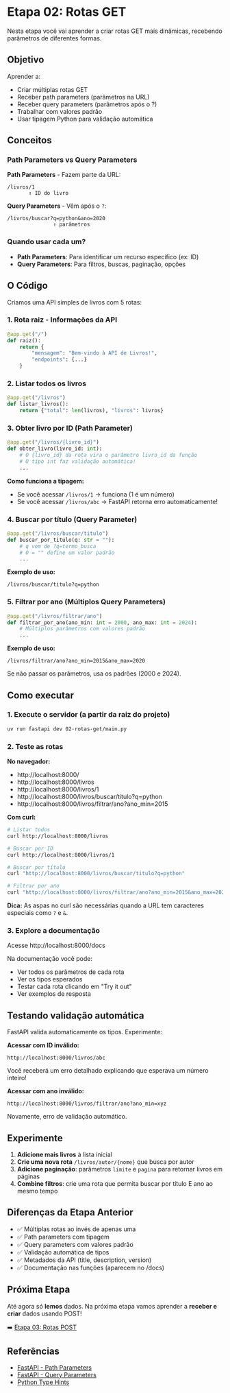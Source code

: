 # Etapa 02: Rotas GET

Nesta etapa você vai aprender a criar rotas GET mais dinâmicas, recebendo parâmetros de diferentes formas.

## Objetivo

Aprender a:
- Criar múltiplas rotas GET
- Receber path parameters (parâmetros na URL)
- Receber query parameters (parâmetros após o ?)
- Trabalhar com valores padrão
- Usar tipagem Python para validação automática

## Conceitos

### Path Parameters vs Query Parameters

**Path Parameters** - Fazem parte da URL:
```
/livros/1
       ↑ ID do livro
```

**Query Parameters** - Vêm após o `?`:
```
/livros/buscar?q=python&ano=2020
               ↑ parâmetros
```

### Quando usar cada um?

- **Path Parameters**: Para identificar um recurso específico (ex: ID)
- **Query Parameters**: Para filtros, buscas, paginação, opções

## O Código

Criamos uma API simples de livros com 5 rotas:

### 1. Rota raiz - Informações da API

```python
@app.get("/")
def raiz():
    return {
        "mensagem": "Bem-vindo à API de Livros!",
        "endpoints": {...}
    }
```

### 2. Listar todos os livros

```python
@app.get("/livros")
def listar_livros():
    return {"total": len(livros), "livros": livros}
```

### 3. Obter livro por ID (Path Parameter)

```python
@app.get("/livros/{livro_id}")
def obter_livro(livro_id: int):
    # O {livro_id} da rota vira o parâmetro livro_id da função
    # O tipo int faz validação automática!
    ...
```

**Como funciona a tipagem:**
- Se você acessar `/livros/1` → funciona (1 é um número)
- Se você acessar `/livros/abc` → FastAPI retorna erro automaticamente!

### 4. Buscar por título (Query Parameter)

```python
@app.get("/livros/buscar/titulo")
def buscar_por_titulo(q: str = ""):
    # q vem de ?q=termo_busca
    # O = "" define um valor padrão
    ...
```

**Exemplo de uso:**
```
/livros/buscar/titulo?q=python
```

### 5. Filtrar por ano (Múltiplos Query Parameters)

```python
@app.get("/livros/filtrar/ano")
def filtrar_por_ano(ano_min: int = 2000, ano_max: int = 2024):
    # Múltiplos parâmetros com valores padrão
    ...
```

**Exemplo de uso:**
```
/livros/filtrar/ano?ano_min=2015&ano_max=2020
```

Se não passar os parâmetros, usa os padrões (2000 e 2024).

## Como executar

### 1. Execute o servidor (a partir da raiz do projeto)

```bash
uv run fastapi dev 02-rotas-get/main.py
```

### 2. Teste as rotas

**No navegador:**
- http://localhost:8000/
- http://localhost:8000/livros
- http://localhost:8000/livros/1
- http://localhost:8000/livros/buscar/titulo?q=python
- http://localhost:8000/livros/filtrar/ano?ano_min=2015

**Com curl:**

```bash
# Listar todos
curl http://localhost:8000/livros

# Buscar por ID
curl http://localhost:8000/livros/1

# Buscar por título
curl "http://localhost:8000/livros/buscar/titulo?q=python"

# Filtrar por ano
curl "http://localhost:8000/livros/filtrar/ano?ano_min=2015&ano_max=2020"
```

**Dica:** As aspas no curl são necessárias quando a URL tem caracteres especiais como `?` e `&`.

### 3. Explore a documentação

Acesse http://localhost:8000/docs

Na documentação você pode:
- Ver todos os parâmetros de cada rota
- Ver os tipos esperados
- Testar cada rota clicando em "Try it out"
- Ver exemplos de resposta

## Testando validação automática

FastAPI valida automaticamente os tipos. Experimente:

**Acessar com ID inválido:**
```
http://localhost:8000/livros/abc
```

Você receberá um erro detalhado explicando que esperava um número inteiro!

**Acessar com ano inválido:**
```
http://localhost:8000/livros/filtrar/ano?ano_min=xyz
```

Novamente, erro de validação automático.

## Experimente

1. **Adicione mais livros** à lista inicial
2. **Crie uma nova rota** `/livros/autor/{nome}` que busca por autor
3. **Adicione paginação**: parâmetros `limite` e `pagina` para retornar livros em páginas
4. **Combine filtros**: crie uma rota que permita buscar por título E ano ao mesmo tempo

## Diferenças da Etapa Anterior

- ✅ Múltiplas rotas ao invés de apenas uma
- ✅ Path parameters com tipagem
- ✅ Query parameters com valores padrão
- ✅ Validação automática de tipos
- ✅ Metadados da API (title, description, version)
- ✅ Documentação nas funções (aparecem no /docs)

## Próxima Etapa

Até agora só **lemos** dados. Na próxima etapa vamos aprender a **receber e criar** dados usando POST!

➡️ [Etapa 03: Rotas POST](../03-rotas-post/)

## Referências

- [FastAPI - Path Parameters](https://fastapi.tiangolo.com/tutorial/path-params/)
- [FastAPI - Query Parameters](https://fastapi.tiangolo.com/tutorial/query-params/)
- [Python Type Hints](https://docs.python.org/3/library/typing.html)
